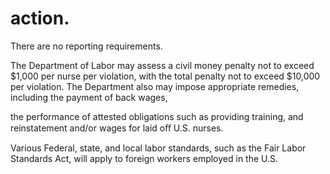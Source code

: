 # action.

There are no reporting requirements.

The Department of Labor may assess a civil money penalty not to exceed $1,000 per nurse per violation, with the total penalty not to exceed $10,000 per violation. The Department also may impose appropriate remedies, including the payment of back wages,

the performance of attested obligations such as providing training, and reinstatement and/or wages for laid oﬀ U.S. nurses.

Various Federal, state, and local labor standards, such as the Fair Labor Standards Act, will apply to foreign workers employed in the U.S.
